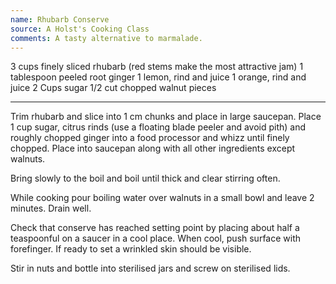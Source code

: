 ```yaml
---
name: Rhubarb Conserve
source: A Holst's Cooking Class
comments: A tasty alternative to marmalade.
---
```


3 cups finely sliced rhubarb (red stems make the most attractive jam)
1 tablespoon peeled root ginger
1 lemon, rind and juice
1  orange, rind and juice
2 Cups sugar
1/2 cut chopped walnut pieces

---

Trim rhubarb and slice into 1 cm chunks and place in large saucepan.
Place 1 cup sugar, citrus rinds (use a floating blade peeler and avoid pith) and roughly chopped ginger into a food processor and whizz until finely chopped. Place into saucepan along with all other ingredients except walnuts.

Bring slowly to the boil and boil until thick and clear stirring often.  

While cooking pour boiling water over walnuts in a small bowl and leave 2 minutes.  Drain well. 

Check that conserve has reached setting point by placing about half a teaspoonful on a saucer in a cool place.  When cool, push surface with forefinger.  If ready to set a wrinkled skin should be visible. 

Stir in nuts and bottle into sterilised jars and screw on sterilised lids. 


